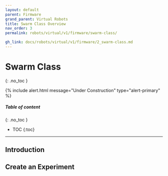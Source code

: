 ```yaml
---
layout: default
parent: Firmware
grand_parent: Virtual Robots
title: Swarm Class Overview
nav_order: 3
permalink: robots/virtual/v1/firmware/swarm-class/

gh_link: docs/robots/virtual/v1/firmware/2_swarm-class.md
---
```


# Swarm Class
{: .no_toc }

{% include alert.html message="Under Construction" type="alert-primary" %}

##### Table of content
{: .no_toc }
- TOC
{:toc}

---

## Introduction


## Create an Experiment
